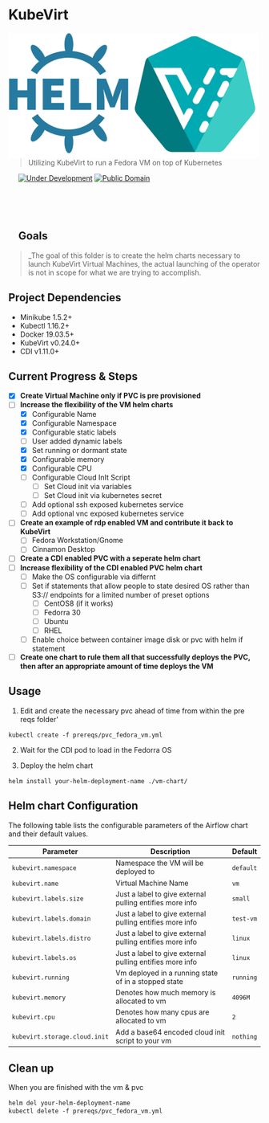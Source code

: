 
# KubeVirt
<img src="../images/helm-kubevirt.png" align="left" width="500px" height="250px"/>
<img align="left" width="0" height="192px" hspace="10"/>
<br></br><br></br>

> Utilizing KubeVirt to run a Fedora VM on top of Kubernetes

[![Under Development](https://img.shields.io/badge/under-development-skyblue.svg)](https://github.com/cez-aug/github-project-boilerplate) [![Public Domain](https://img.shields.io/badge/public-domain-lightgrey.svg)](https://creativecommons.org/publicdomain/zero/1.0/)

<br><br><br>

## Goals
> _The goal of this folder is to create the helm charts necessary to launch KubeVirt Virtual Machines, the actual launching of the operator is not in scope for what we are trying to accomplish.

## Project Dependencies
* Minikube 1.5.2+
* Kubectl 1.16.2+
* Docker 19.03.5+
* KubeVirt v0.24.0+
* CDI v1.11.0+

## Current Progress & Steps

- [x] **Create Virtual Machine only if PVC is pre provisioned**
- [ ] **Increase the flexibility of the VM helm charts**
  - [x] Configurable Name
  - [x] Configurable Namespace
  - [x] Configurable static labels
  - [ ] User added dynamic labels
  - [x] Set running or dormant state
  - [x] Configurable memory
  - [x] Configurable CPU
  - [ ] Configurable Cloud InIt Script
    - [ ] Set Cloud init via variables
    - [ ] Set Cloud init via kubernetes secret
  - [ ] Add optional ssh exposed kubernetes service
  - [ ] Add optional vnc exposed kubernetes service
- [ ] **Create an example of rdp enabled VM and contribute it back to KubeVirt**
  - [ ] Fedora Workstation/Gnome
  - [ ] Cinnamon Desktop
- [ ] **Create a CDI enabled PVC with a seperate helm chart**
- [ ] **Increase flexibility of the CDI enabled PVC helm chart**
  - [ ] Make the OS configurable via differnt 
  - [ ] Set if statements that allow people to state desired OS rather than S3:// endpoints for a limited number of preset options
    - [ ] CentOS8 (if it works)
    - [ ] Fedorra 30
    - [ ] Ubuntu
    - [ ] RHEL
  - [ ] Enable choice between container image disk or pvc with helm if statement
- [ ] **Create one chart to rule them all that successfully deploys the PVC, then after an appropriate amount of time deploys the VM**

## Usage
1) Edit and create the necessary pvc ahead of time from within the pre reqs folder'

```
kubectl create -f prereqs/pvc_fedora_vm.yml
```
2) Wait for the CDI pod to load in the Fedorra OS

3) Deploy the helm chart

```
helm install your-helm-deployment-name ./vm-chart/
```

## Helm chart Configuration

The following table lists the configurable parameters of the Airflow chart and their default values.

| Parameter                                | Description                                             | Default                   |
|------------------------------------------|---------------------------------------------------------|---------------------------|
| `kubevirt.namespace`                     | Namespace the VM will be deployed to                    | ```default```             |
| `kubevirt.name`                          | Virtual Machine Name                                    | ```vm```                  |
| `kubevirt.labels.size`                   | Just a label to give external pulling entifies more info| ```small```               |
| `kubevirt.labels.domain`                 | Just a label to give external pulling entifies more info| ```test-vm```             |
| `kubevirt.labels.distro`                 | Just a label to give external pulling entifies more info| ```linux```               |
| `kubevirt.labels.os`                     | Just a label to give external pulling entifies more info| `linux`                   |
| `kubevirt.running`                       | Vm deployed in a running state of in a stopped state    | `running`                 |
| `kubevirt.memory`                        | Denotes how much memory is allocated to vm              | `4096M`                   |
| `kubevirt.cpu`                           | Denotes how many cpus are allocated to vm               | `2`                       |
| `kubevirt.storage.cloud.init`            | Add a base64 encoded cloud init script to your vm       | `nothing`                 |

## Clean up
When you are finished with the vm & pvc
```
helm del your-helm-deployment-name
kubectl delete -f prereqs/pvc_fedora_vm.yml
```
